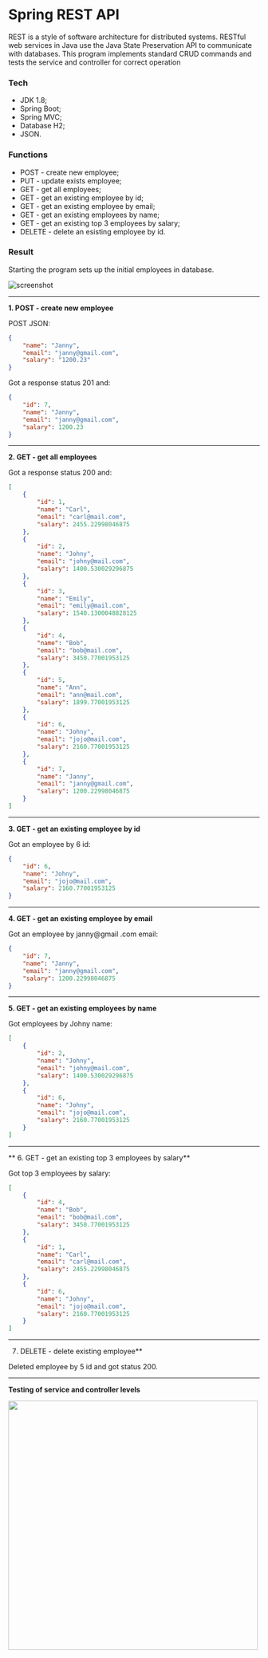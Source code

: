 # Spring REST API

REST is a style of software architecture for distributed systems. RESTful web services in Java use the Java State Preservation API to communicate with databases. 
This program implements standard CRUD commands and tests the service and controller for correct operation

### Tech
* JDK 1.8;
* Spring Boot;
* Spring MVC;
* Database H2;
* JSON.

### Functions 
* POST - create new employee;
* PUT - update exists employee;
* GET - get all employees;
* GET - get an existing employee by id;
* GET - get an existing employee by email;
* GET - get an existing employees by name;
* GET - get an existing top 3 employees by salary;
* DELETE - delete an esisting employee by id.

### Result
Starting the program sets up the initial employees in database.

![screenshot](https://github.com/bbogdasha/springBootRestApi/blob/main/screen/db.png)

---

**1. POST - create new employee**

POST JSON: 
```json
{
    "name": "Janny",
    "email": "janny@gmail.com",
    "salary": "1200.23"
}
```

Got a response status 201 and:
```json
{
    "id": 7,
    "name": "Janny",
    "email": "janny@gmail.com",
    "salary": 1200.23
}
```

---

**2. GET - get all employees**

Got a response status 200 and:
```json
[
    {
        "id": 1,
        "name": "Carl",
        "email": "carl@mail.com",
        "salary": 2455.22998046875
    },
    {
        "id": 2,
        "name": "Johny",
        "email": "johny@mail.com",
        "salary": 1400.530029296875
    },
    {
        "id": 3,
        "name": "Emily",
        "email": "emily@mail.com",
        "salary": 1540.1300048828125
    },
    {
        "id": 4,
        "name": "Bob",
        "email": "bob@mail.com",
        "salary": 3450.77001953125
    },
    {
        "id": 5,
        "name": "Ann",
        "email": "ann@mail.com",
        "salary": 1899.77001953125
    },
    {
        "id": 6,
        "name": "Johny",
        "email": "jojo@mail.com",
        "salary": 2160.77001953125
    },
    {
        "id": 7,
        "name": "Janny",
        "email": "janny@gmail.com",
        "salary": 1200.22998046875
    }
]
```

---

**3. GET - get an existing employee by id**

Got an employee by 6 id:
```json
{
    "id": 6,
    "name": "Johny",
    "email": "jojo@mail.com",
    "salary": 2160.77001953125
}
```

---

**4. GET - get an existing employee by email**

Got an employee by janny@gmail .com email:
```json
{
    "id": 7,
    "name": "Janny",
    "email": "janny@gmail.com",
    "salary": 1200.22998046875
}
```

---

**5. GET - get an existing employees by name**

Got employees by Johny name:
```json
[
    {
        "id": 2,
        "name": "Johny",
        "email": "johny@mail.com",
        "salary": 1400.530029296875
    },
    {
        "id": 6,
        "name": "Johny",
        "email": "jojo@mail.com",
        "salary": 2160.77001953125
    }
]
```

---

** 6. GET - get an existing top 3 employees by salary**

Got top 3 employees by salary:
```json
[
    {
        "id": 4,
        "name": "Bob",
        "email": "bob@mail.com",
        "salary": 3450.77001953125
    },
    {
        "id": 1,
        "name": "Carl",
        "email": "carl@mail.com",
        "salary": 2455.22998046875
    },
    {
        "id": 6,
        "name": "Johny",
        "email": "jojo@mail.com",
        "salary": 2160.77001953125
    }
]
```

---

7. DELETE - delete existing employee**

Deleted employee by 5 id and got status 200.

---

**Testing of service and controller levels**

<img src="https://github.com/bbogdasha/springBootRestApi/blob/main/screen/tests.png" width="500" />
